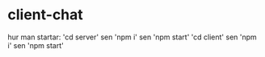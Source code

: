 # client-chat
hur man startar:
'cd server' sen 'npm i' sen 'npm start'
'cd client' sen 'npm i' sen 'npm start'
